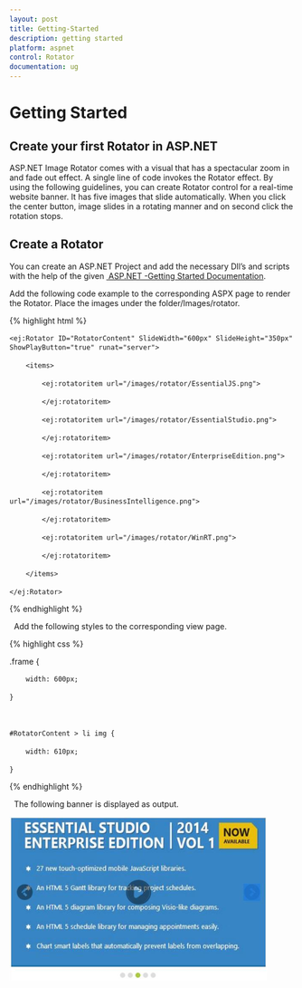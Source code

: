 ```yaml
---
layout: post
title: Getting-Started
description: getting started
platform: aspnet
control: Rotator
documentation: ug
---
```


# Getting Started

## Create your first Rotator in ASP.NET

ASP.NET Image Rotator comes with a visual that has a spectacular zoom in and fade out effect. A single line of code invokes the Rotator effect. By using the following guidelines, you can create Rotator control for a real-time website banner. It has five images that slide automatically. When you click the center button, image slides in a rotating manner and on second click the rotation stops.

## Create a Rotator

You can create an ASP.NET Project and add the necessary Dll’s and scripts with the help of the given [ ASP.NET -Getting Started Documentation](http://help.syncfusion.com/ug/js/Documents/gettingstartedwithmv.htm).

Add the following code example to the corresponding ASPX page to render the Rotator. Place the images under the folder/Images/rotator.

{% highlight html %}



<div class="frame">

    <ej:Rotator ID="RotatorContent" SlideWidth="600px" SlideHeight="350px" ShowPlayButton="true" runat="server">

        <items>

            <ej:rotatoritem url="/images/rotator/EssentialJS.png">

            </ej:rotatoritem>

            <ej:rotatoritem url="/images/rotator/EssentialStudio.png">

            </ej:rotatoritem>

            <ej:rotatoritem url="/images/rotator/EnterpriseEdition.png">

            </ej:rotatoritem>

            <ej:rotatoritem url="/images/rotator/BusinessIntelligence.png">

            </ej:rotatoritem>

            <ej:rotatoritem url="/images/rotator/WinRT.png">

            </ej:rotatoritem>

        </items>

    </ej:Rotator>

</div>



{% endhighlight %}

  Add the following styles to the corresponding view page.

{% highlight css %}

.frame {

        width: 600px;

    }



    #RotatorContent > li img {

        width: 610px;

    }
	
{% endhighlight %}

  The following banner is displayed as output.

![](Getting-Started_images/Getting-Started_img1.png)



